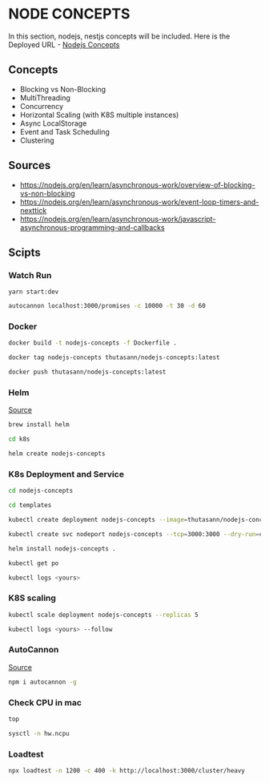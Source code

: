 # NODE CONCEPTS

In this section, nodejs, nestjs concepts will be included. Here is the Deployed URL - [Nodejs Concepts](https://nodejs-concepts.onrender.com)

## Concepts

- Blocking vs Non-Blocking
- MultiThreading
- Concurrency
- Horizontal Scaling (with K8S multiple instances)
- Async LocalStorage
- Event and Task Scheduling
- Clustering

## Sources

- https://nodejs.org/en/learn/asynchronous-work/overview-of-blocking-vs-non-blocking
- https://nodejs.org/en/learn/asynchronous-work/event-loop-timers-and-nexttick
- https://nodejs.org/en/learn/asynchronous-work/javascript-asynchronous-programming-and-callbacks

## Scipts

### Watch Run

```
yarn start:dev
```

```bash
autocannon localhost:3000/promises -c 10000 -t 30 -d 60
```

### Docker

```bash
docker build -t nodejs-concepts -f Dockerfile .
```

```bash
docker tag nodejs-concepts thutasann/nodejs-concepts:latest
```

```bash
docker push thutasann/nodejs-concepts:latest
```

### Helm

[Source](https://helm.sh/docs/intro/install/)

```bash
brew install helm
```

```bash
cd k8s

helm create nodejs-concepts
```

### K8s Deployment and Service

```bash
cd nodejs-concepts

cd templates
```

```bash
kubectl create deployment nodejs-concepts --image=thutasann/nodejs-concepts:latest --port 3000 --dry-run=client -o yaml > deployment.yaml
```

```bash
kubectl create svc nodeport nodejs-concepts --tcp=3000:3000 --dry-run=client -o yaml > service.yaml
```

```bash
helm install nodejs-concepts .
```

```bash
kubectl get po
```

```bash
kubectl logs <yours>
```

### K8S scaling

```bash
kubectl scale deployment nodejs-concepts --replicas 5
```

```bash
kubectl logs <yours> --follow
```

### AutoCannon

[Source](https://www.npmjs.com/package/autocannon)

```bash
npm i autocannon -g
```

### Check CPU in mac

```bash
top
```

```bash
sysctl -n hw.ncpu
```

### Loadtest

```bash
npx loadtest -n 1200 -c 400 -k http://localhost:3000/cluster/heavy
```
